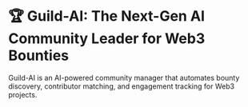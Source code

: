 # 🏆 Guild-AI: The Next-Gen AI Community Leader for Web3 Bounties

Guild-AI is an AI-powered community manager that automates bounty discovery, contributor matching, and engagement tracking for Web3 projects.
